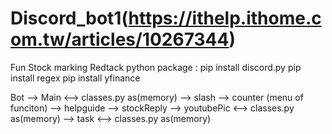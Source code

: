 # Discord_bot1(https://ithelp.ithome.com.tw/articles/10267344)

Fun
Stock marking Redtack
python package :
pip install discord.py
pip install regex
pip install yfinance


Bot 
    --> Main 
        <--> classes.py as(memory)
    --> slash --> counter (menu of funciton) 
                    --> helpguide
                    --> stockReply
                    --> youtubePic
        <--> classes.py as(memory)
    --> task
        <--> classes.py as(memory)